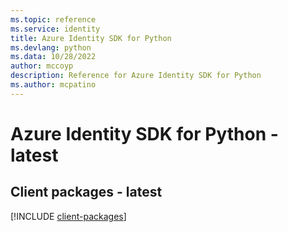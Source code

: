 ```yaml
---
ms.topic: reference
ms.service: identity
title: Azure Identity SDK for Python
ms.devlang: python
ms.data: 10/28/2022
author: mccoyp
description: Reference for Azure Identity SDK for Python
ms.author: mcpatino
---
```

# Azure Identity SDK for Python - latest

## Client packages - latest
[!INCLUDE [client-packages](identity-client-index.md)]